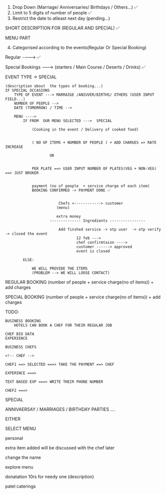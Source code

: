 1) Drop Down (Marriage/ Anniversaries/ Birthdays / Others...) ✅
2) Limit to 5 digits of number of people ✅
3) Restrict the date to atleast next day  (pending...)


SHORT DESCRIPTION FOR (REGULAR AND SPECIAL) ✅

MENU PART

4) Categorised according to the events(Regular Or Special Booking)

Regular ----> ✅

Special Bookings ---> (starters / Main Course / Deserts / Drinks) ✅

EVENT TYPE -> SPECIAL

    (description about  the types of booking...)
    IF SPECIAL OCCASIONS 
        TYPE OF EVENT ---> MARRAIGE /ANIUVER/BIRTHS/ OTHERS (USER INPUT FIELD...)
        NUMBER OF PEOPLE --> 
        DATE (TOMORROW) / TIME -->

        MENU ---->
            IF FROM  OUR MENU SELECTED --->  SPECIAL

                (Cooking in the event / Delivery of cooked food)


                ( NO OF ITEMS + NUMBER OF PEOPLE ) + ADD CHARGES => RATE INCREASE

                        OR


                PER PLATE ==> USER INPUT NUMBER OF PLATES(VEG + NON-VEG) ==> JUST BROKER


                payment (no of people  + service charge of each item)
                BOOKING CONFIRMED -> PAYMENT DONE ✅


                            Chefs <------------> customer
                           (menu)

                           extra money
                        -------------- Ingredients ----------------

                            Add finshed service -> otp user  -> otp verify -> closed the event
                                    12 feb ---> 
                                    chef confirmtaion ---->
                                    customer ------> approved
                                    event is closed

            ELSE: 

                WE WILL PROVIDE THE ITEMS                
                (PROBLEM --> WE WILL LOOSE CONTACT)



REGULAR BOOKING
    (number of people + service charge(no of items)) + add charges

SPECIAL BOOKING
    (number of people + service charge(no of items)) + add charges


TODO: 

    BUSINESS BOOKING
        HOTELS CAN BOOK A CHEF FOR THEIR REGULAR JOB

    CHEF BIO DATA
    EXPERIENCE

    BUSINESS CHEFS

    <!-- CHEF -->

    CHEF1 ==> SELECTED ===> TAKE THE PAYMENT ==> CHEF

    EXPERINCE ===> 

    TEXT BASED EXP ===> WRITE THEIR PHONE NUMBER

    CHEF2 ===> 


SPECIAL   

ANNIVAERSAY / MARRIAGES / BIRTHDAY PARTIES ....

EITHER

SELECT MENU   



personal

extra item added will be discussed with the chef later

change the name

explore menu


donatation 10rs for needy one
(description)


patel caterings

